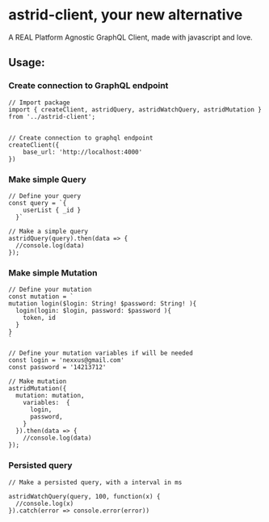# astrid-client, your new alternative
A REAL Platform Agnostic GraphQL Client, made with javascript and love.

## Usage:
### Create connection to GraphQL endpoint

```
// Import package
import { createClient, astridQuery, astridWatchQuery, astridMutation } from '../astrid-client';


// Create connection to graphql endpoint
createClient({
    base_url: 'http://localhost:4000'
})
```

### Make simple Query
```
// Define your query
const query = `{
    userList { _id }
  }`
  
// Make a simple query
astridQuery(query).then(data => {
  //console.log(data)
});
```

### Make simple Mutation
```
// Define your mutation
const mutation = `
mutation login($login: String! $password: String! ){
  login(login: $login, password: $password ){
    token, id
  }
}
`

// Define your mutation variables if will be needed
const login = 'nexxus@gmail.com'
const password = '14213712'

// Make mutation
astridMutation({
  mutation: mutation,
    variables:  {
      login,
      password,
    }
  }).then(data => {
    //console.log(data)
});

```

### Persisted query
```
// Make a persisted query, with a interval in ms

astridWatchQuery(query, 100, function(x) {
  //console.log(x)
}).catch(error => console.error(error))
```
